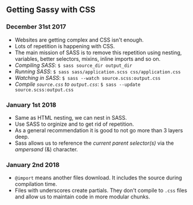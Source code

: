 ## Getting Sassy with CSS ##

### December 31st 2017 ###
- Websites are getting complex and CSS isn't enough.
- Lots of repetition is happening with CSS.
- The main mission of SASS is to remove this repetition using nesting, variables, better selectors, mixins, inline imports and so on.
- *Compiling SASS*: `$ sass source_dir output_dir`
- *Running SASS*: `$ sass sass/application.scss css/application.css`
- *Watching in SASS*: `$ sass --watch source.scss:output.css`
- *Compile `source.css` to `output.css`*: `$ sass --update source.scss:output.css`

### January 1st 2018 ###
- Same as HTML nesting, we can nest in SASS.
- Use SASS to orginize and to get rid of repetition.
- As a general recommendation it is good to not go more than 3 layers deep.
- Sass allows us to reference the *current parent selector(s)* via the *ampersand* (&) character.

### January 2nd 2018 ###
- `@import` means another files download. It includes the source during compilation time.
- Files with underscores create partials. They don't compile to `.css` files and allow us to maintain code in more modular chunks.
